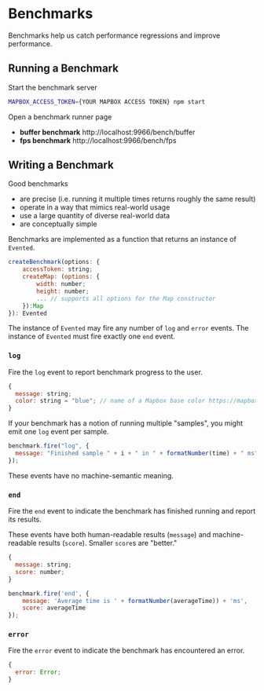 # Benchmarks

Benchmarks help us catch performance regressions and improve performance.

## Running a Benchmark

Start the benchmark server

```bash
MAPBOX_ACCESS_TOKEN={YOUR MAPBOX ACCESS TOKEN} npm start
```

Open a benchmark runner page

- **buffer benchmark** http://localhost:9966/bench/buffer
- **fps benchmark** http://localhost:9966/bench/fps

## Writing a Benchmark

Good benchmarks

- are precise (i.e. running it multiple times returns roughly the same result)
- operate in a way that mimics real-world usage
- use a large quantity of diverse real-world data
- are conceptually simple

Benchmarks are implemented as a function that returns an instance of `Evented`.

```js
createBenchmark(options: {
    accessToken: string;
    createMap: (options: {
        width: number;
        height: number;
        ... // supports all options for the Map constructor
    }):Map
}): Evented
```

The instance of `Evented` may fire any number of `log` and `error` events. The
instance of `Evented` must fire exactly one `end` event.

### `log`

Fire the `log` event to report benchmark progress to the user.

```js
{
  message: string;
  color: string = "blue"; // name of a Mapbox base color https://mapbox.com/base/styling/color
}
```

If your benchmark has a notion of running multiple "samples", you might emit
one `log` event per sample.

```js
benchmark.fire("log", {
  message: "Finished sample " + i + " in " + formatNumber(time) + " ms",
});
```

These events have no machine-semantic meaning.

### `end`

Fire the `end` event to indicate the benchmark has finished running and report
its results.

These events have both human-readable results (`message`) and machine-readable results (`score`). Smaller `score`s are "better."

```js
{
  message: string;
  score: number;
}
```

```js
benchmark.fire('end', {
    message: 'Average time is ' + formatNumber(averageTime)) + 'ms',
    score: averageTime
});
```

### `error`

Fire the `error` event to indicate the benchmark has encountered an error.

```js
{
  error: Error;
}
```
